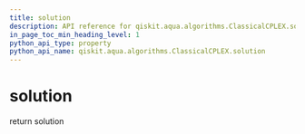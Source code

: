 ```yaml
---
title: solution
description: API reference for qiskit.aqua.algorithms.ClassicalCPLEX.solution
in_page_toc_min_heading_level: 1
python_api_type: property
python_api_name: qiskit.aqua.algorithms.ClassicalCPLEX.solution
---
```


# solution

return solution

